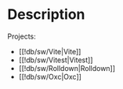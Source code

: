 # Description
Projects:
- [[!db/sw/Vite|Vite]]
- [[!db/sw/Vitest|Vitest]]
- [[!db/sw/Rolldown|Rolldown]]
- [[!db/sw/Oxc|Oxc]]